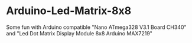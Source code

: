 # Arduino-Led-Matrix-8x8
Some fun with Arduino compatible "Nano ATmega328 V3.1 Board CH340" and "Led Dot Matrix Display Module 8x8 Arduino MAX7219"
